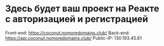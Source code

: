 # Здесь будет ваш проект на Реакте с авторизацией и регистрацией

Front-end: https://coconut.nomoredomains.club/
Back-end: https://api.coconut.nomoredomains.club/
Public-IP: 130.193.45.61
